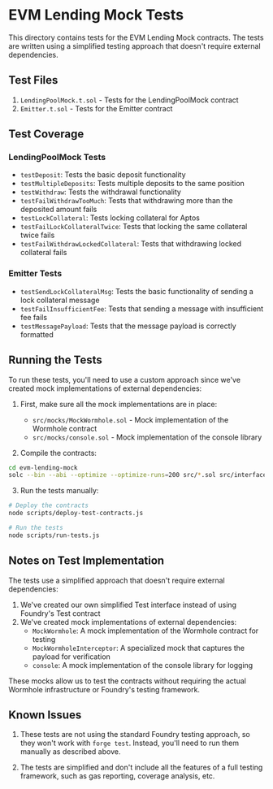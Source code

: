 # EVM Lending Mock Tests

This directory contains tests for the EVM Lending Mock contracts. The tests are written using a simplified testing approach that doesn't require external dependencies.

## Test Files

1. `LendingPoolMock.t.sol` - Tests for the LendingPoolMock contract
2. `Emitter.t.sol` - Tests for the Emitter contract

## Test Coverage

### LendingPoolMock Tests

- `testDeposit`: Tests the basic deposit functionality
- `testMultipleDeposits`: Tests multiple deposits to the same position
- `testWithdraw`: Tests the withdrawal functionality
- `testFailWithdrawTooMuch`: Tests that withdrawing more than the deposited amount fails
- `testLockCollateral`: Tests locking collateral for Aptos
- `testFailLockCollateralTwice`: Tests that locking the same collateral twice fails
- `testFailWithdrawLockedCollateral`: Tests that withdrawing locked collateral fails

### Emitter Tests

- `testSendLockCollateralMsg`: Tests the basic functionality of sending a lock collateral message
- `testFailInsufficientFee`: Tests that sending a message with insufficient fee fails
- `testMessagePayload`: Tests that the message payload is correctly formatted

## Running the Tests

To run these tests, you'll need to use a custom approach since we've created mock implementations of external dependencies:

1. First, make sure all the mock implementations are in place:
   - `src/mocks/MockWormhole.sol` - Mock implementation of the Wormhole contract
   - `src/mocks/console.sol` - Mock implementation of the console library

2. Compile the contracts:
```bash
cd evm-lending-mock
solc --bin --abi --optimize --optimize-runs=200 src/*.sol src/interfaces/*.sol src/mocks/*.sol test/*.sol -o build
```

3. Run the tests manually:
```bash
# Deploy the contracts
node scripts/deploy-test-contracts.js

# Run the tests
node scripts/run-tests.js
```

## Notes on Test Implementation

The tests use a simplified approach that doesn't require external dependencies:

1. We've created our own simplified Test interface instead of using Foundry's Test contract
2. We've created mock implementations of external dependencies:
   - `MockWormhole`: A mock implementation of the Wormhole contract for testing
   - `MockWormholeInterceptor`: A specialized mock that captures the payload for verification
   - `console`: A mock implementation of the console library for logging

These mocks allow us to test the contracts without requiring the actual Wormhole infrastructure or Foundry's testing framework.

## Known Issues

1. These tests are not using the standard Foundry testing approach, so they won't work with `forge test`. Instead, you'll need to run them manually as described above.

2. The tests are simplified and don't include all the features of a full testing framework, such as gas reporting, coverage analysis, etc. 